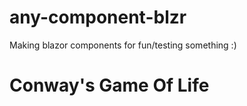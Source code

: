 # any-component-blzr
Making blazor components for fun/testing something :)

# Conway's Game Of Life

